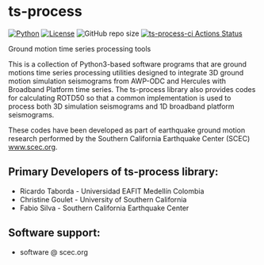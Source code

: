 # ts-process
[![Python](https://img.shields.io/badge/python-%3E%3D3.7-blue)](https://www.python.org)
[![License](https://img.shields.io/badge/License-BSD_3--Clause-blue.svg)](https://opensource.org/licenses/BSD-3-Clause)
![GitHub repo size](https://img.shields.io/github/repo-size/sceccode/ts-process)
[![ts-process-ci Actions Status](https://github.com/SCECcode/ts-process/workflows/ts-process-ci/badge.svg)](https://github.com/SCECcode/ts-process/actions)

Ground motion time series processing tools

This is a collection of Python3-based software programs that are ground motions time series processing utilities designed to integrate 3D ground motion simulation seismograms from AWP-ODC and Hercules with Broadband Platform time series. The ts-process library also provides codes for calculating ROTD50 so that a common implementation is used to process both 3D simulation seismograms and 1D broadband platform seismograms.

These codes have been developed as part of earthquake ground motion research performed by the Southern California Earthquake Center (SCEC) www.scec.org.

## Primary Developers of ts-process library:

* Ricardo Taborda - Universidad EAFIT Medellín Colombia
* Christine Goulet - University of Southern California
* Fabio Silva - Southern California Earthquake Center

## Software support:
* software @ scec.org
